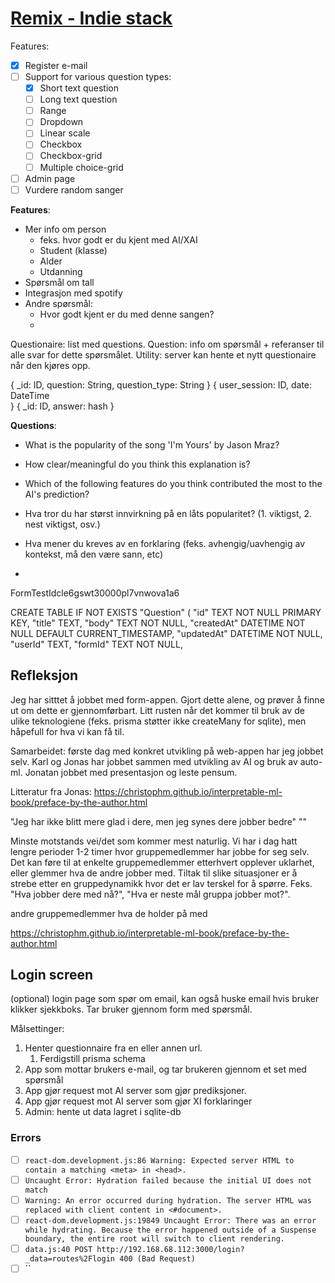 # [Remix - Indie stack](https://github.com/remix-run/indie-stack/blob/main/app/routes/index.tsx)

Features:
- [x] Register e-mail
- [ ] Support for various question types:
  - [x] Short text question
  - [ ] Long text question
  - [ ] Range
  - [ ] Dropdown
  - [ ] Linear scale
  - [ ] Checkbox
  - [ ] Checkbox-grid
  - [ ] Multiple choice-grid
- [ ] Admin page
- [ ] Vurdere random sanger

**Features**:
- Mer info om person
  - feks. hvor godt er du kjent med AI/XAI
  - Student (klasse)
  - Alder
  - Utdanning
- Spørsmål om tall
- Integrasjon med spotify
- Andre spørsmål: 
  - Hvor godt kjent er du med denne sangen?
  - 


Questionaire: list med questions.
Question: info om spørsmål + referanser til alle svar for dette spørsmålet. 
Utility: server kan hente et nytt questionaire når den kjøres opp.  

{
	_id: ID, 
	question: String,
	question_type: String 
}
{
	user_session: ID, 
	date: DateTime	
}
{
	_id: ID, 
	answer: hash
}

**Questions**:
- What is the popularity of the song 'I'm Yours' by Jason Mraz?
- How clear/meaningful do you think this explanation is?
- Which of the following features do you think contributed the most to the AI's prediction?

- Hva tror du har størst innvirkning på en låts popularitet? (1. viktigst, 2. nest viktigst, osv.)
- Hva mener du kreves av en forklaring (feks.  avhengig/uavhengig av kontekst, må den være sann, etc)
- 

FormTestIdcle6gswt30000pl7vnwova1a6

<!-- tteeekflsdksdf@lskdflksdf.com -->
<!-- sdølfksdølkf -->
<!-- sdflksBSDASLDK -->
<!-- XXXXXXXXX -->
<!-- Genre -->

CREATE TABLE IF NOT EXISTS "Question" (
    "id" TEXT NOT NULL PRIMARY KEY,
    "title" TEXT,
    "body" TEXT NOT NULL,
    "createdAt" DATETIME NOT NULL DEFAULT CURRENT_TIMESTAMP,
    "updatedAt" DATETIME NOT NULL,
    "userId" TEXT,
    "formId" TEXT NOT NULL,

## Refleksjon

Jeg har sitttet å jobbet med form-appen. 
Gjort dette alene, og prøver å finne ut om dette er gjennomførbart. 
Litt rusten når det kommer til bruk av de ulike teknologiene (feks. prisma støtter ikke createMany for sqlite), men håpefull for hva vi kan få til.

Samarbeidet: første dag med konkret utvikling på web-appen har jeg jobbet selv. Karl og Jonas har jobbet sammen med utvikling av AI og bruk av auto-ml. Jonatan jobbet med presentasjon og leste pensum. 

Litteratur fra Jonas: https://christophm.github.io/interpretable-ml-book/preface-by-the-author.html


"Jeg har ikke blitt mere glad i dere, men jeg synes dere jobber bedre"
""

Minste motstands vei/det som kommer mest naturlig. Vi har i dag hatt lengre perioder 1-2 timer hvor gruppemedlemmer har jobbe for seg selv. Det kan føre til at enkelte gruppemedlemmer etterhvert opplever uklarhet, eller glemmer hva de andre jobber med. Tiltak til slike situasjoner er å strebe etter en gruppedynamikk hvor det er lav terskel for å spørre. Feks. "Hva jobber dere med nå?", "Hva er neste mål gruppa jobber mot?".

andre gruppemedlemmer hva de holder på med

https://christophm.github.io/interpretable-ml-book/preface-by-the-author.html


## Login screen

(optional) login page som spør om email, kan også huske email hvis bruker klikker sjekkboks.
Tar bruker gjennom form med spørsmål. 

Målsettinger: 
1. Henter questionnaire fra en eller annen url.
   1. Ferdigstill prisma schema
2. App som mottar brukers e-mail, og tar brukeren gjennom et set med spørsmål
3. App gjør request mot AI server som gjør prediksjoner. 
4. App gjør request mot AI server som gjør XI forklaringer
5. Admin: hente ut data lagret i sqlite-db 

### Errors

- [ ] `react-dom.development.js:86 Warning: Expected server HTML to contain a matching <meta> in <head>.`
- [ ] `Uncaught Error: Hydration failed because the initial UI does not match`
- [ ] `Warning: An error occurred during hydration. The server HTML was replaced with client content in <#document>.`
- [ ] `react-dom.development.js:19849 Uncaught Error: There was an error while hydrating. Because the error happened outside of a Suspense boundary, the entire root will switch to client rendering.`
- [ ] `data.js:40 POST http://192.168.68.112:3000/login?_data=routes%2Flogin 400 (Bad Request)`
- [ ] ``
